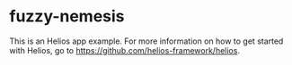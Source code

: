 fuzzy-nemesis
=============

This is an Helios app example. For more information on how to get started with Helios, go to https://github.com/helios-framework/helios.
